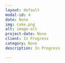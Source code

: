 ```yaml
---
layout: default
modal-id: 4
date: None
img: cake.png
alt: image-alt
project-date: None
client: In Progress
category: None
description: In Progress

---
```

